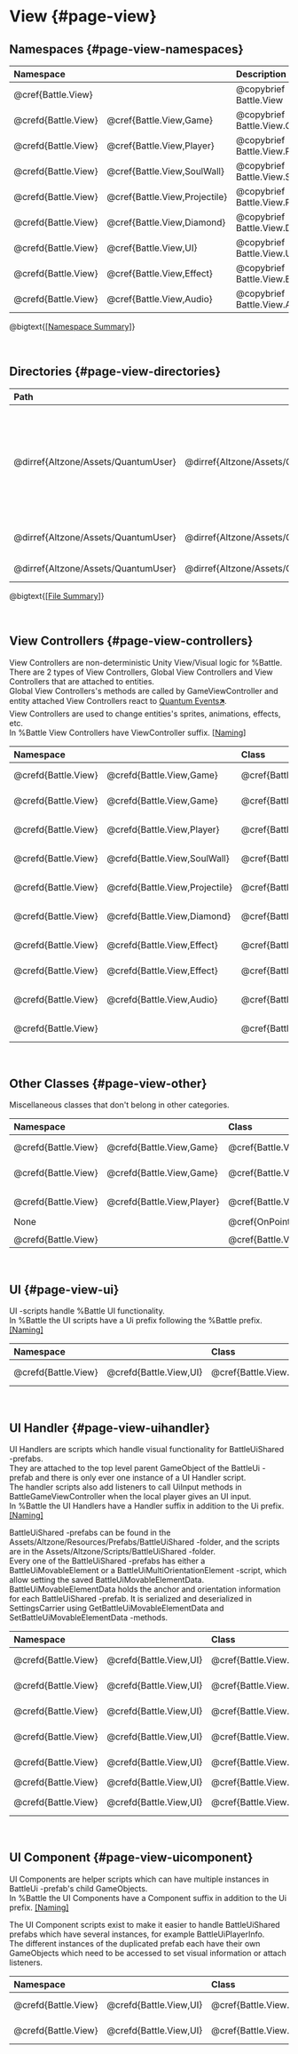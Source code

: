 # View {#page-view}

## Namespaces {#page-view-namespaces}

|  Namespace                                         || Description                       |
| :------------------ | :---------------------------- | :-------------------------------- |
| @cref{Battle.View}                                 || @copybrief Battle.View            |
| @crefd{Battle.View} | @cref{Battle.View,Game}       | @copybrief Battle.View.Game       |
| @crefd{Battle.View} | @cref{Battle.View,Player}     | @copybrief Battle.View.Player     |
| @crefd{Battle.View} | @cref{Battle.View,SoulWall}   | @copybrief Battle.View.SoulWall   |
| @crefd{Battle.View} | @cref{Battle.View,Projectile} | @copybrief Battle.View.Projectile |
| @crefd{Battle.View} | @cref{Battle.View,Diamond}    | @copybrief Battle.View.Diamond    |
| @crefd{Battle.View} | @cref{Battle.View,UI}         | @copybrief Battle.View.UI         |
| @crefd{Battle.View} | @cref{Battle.View,Effect}     | @copybrief Battle.View.Effect     |
| @crefd{Battle.View} | @cref{Battle.View,Audio}      | @copybrief Battle.View.Audio      |


@bigtext{[[Namespace Summary]](#index-namespace-summary)}

<br/>

## Directories {#page-view-directories}

|  Path                                                                                                                                  ||| Description                                                                                       |
| :---------------------------------- | :--------------------------------------- | :------------------------------------------------------ | :------------------------------------------------------------------------------------------------ |
| @dirref{Altzone/Assets/QuantumUser} | @dirref{Altzone/Assets/QuantumUser,View}                                                          || %Battle View Logic Directory.<br/>Contains non-deterministic Unity View/Visual logic for %Battle. |
| @dirref{Altzone/Assets/QuantumUser} | @dirref{Altzone/Assets/QuantumUser,View} | @dirref{Altzone/Assets/QuantumUser/View,Battle/Scripts} | View %Battle C# Script                                                                            |
| @dirref{Altzone/Assets/QuantumUser} | @dirref{Altzone/Assets/QuantumUser,View} | @dirref{Altzone/Assets/QuantumUser/View,Generated}      | Generated View scripts                                                                            |

@bigtext{[[File Summary]](#index-file-summary)}

<br/>

## View Controllers {#page-view-controllers}

View Controllers are non-deterministic Unity View/Visual logic for %Battle.  
There are 2 types of View Controllers, Global View Controllers and View Controllers that are attached to entities.  
Global View Controllers's methods are called by GameViewController and entity attached View Controllers react to [Quantum Events🡵].  
View Controllers are used to change entities's sprites, animations, effects, etc.  
In %Battle View Controllers have ViewController suffix. [[Naming]](#index-naming)

|  Namespace                                          || Class                                                        | Description                                                      |
| :------------------ | :----------------------------- | :----------------------------------------------------------- | :--------------------------------------------------------------- |
| @crefd{Battle.View} | @crefd{Battle.View,Game}       | @cref{Battle.View.Game,BattleGameViewController}             | @copybrief Battle.View.Game.BattleGameViewController             |
| @crefd{Battle.View} | @crefd{Battle.View,Game}       | @cref{Battle.View.Game,BattleGridViewController}             | @copybrief Battle.View.Game.BattleGridViewController             |
|                                                                                                                                                                                     ||||
| @crefd{Battle.View} | @crefd{Battle.View,Player}     | @cref{Battle.View.Player,BattlePlayerViewController}         | @copybrief Battle.View.Player.BattlePlayerViewController         |
|                                                                                                                                                                                     ||||
| @crefd{Battle.View} | @crefd{Battle.View,SoulWall}   | @cref{Battle.View.SoulWall,BattleSoulWallViewController}     | @copybrief Battle.View.SoulWall.BattleSoulWallViewController     |
|                                                                                                                                                                                     ||||
| @crefd{Battle.View} | @crefd{Battle.View,Projectile} | @cref{Battle.View.Projectile,BattleProjectileViewController} | @copybrief Battle.View.Projectile.BattleProjectileViewController |
|                                                                                                                                                                                     ||||
| @crefd{Battle.View} | @crefd{Battle.View,Diamond}    | @cref{Battle.View.Diamond,BattleDiamondViewController}       | @copybrief Battle.View.Diamond.BattleDiamondViewController       |
|                                                                                                                                                                                     ||||
| @crefd{Battle.View} | @crefd{Battle.View,Effect}     | @cref{Battle.View.Effect,BattleLightrayEffectViewController} | @copybrief Battle.View.Effect.BattleLightrayEffectViewController |
| @crefd{Battle.View} | @crefd{Battle.View,Effect}     | @cref{Battle.View.Effect,BattleScreenEffectViewController}   | @copybrief Battle.View.Effect.BattleScreenEffectViewController   |
|                                                                                                                                                                                     ||||
| @crefd{Battle.View} | @crefd{Battle.View,Audio}      | @cref{Battle.View.Audio,BattleSoundFXViewController}         | @copybrief Battle.View.Audio.BattleSoundFXViewController         |
|                                                                                                                                                                                     ||||
| @crefd{Battle.View}                                 || @cref{Battle.View,BattleStoneCharacterViewController}        | @copybrief Battle.View.BattleStoneCharacterViewController        |

<br/>

## Other Classes {#page-view-other}
Miscellaneous classes that don't belong in other categories.

|  Namespace                                          || Class                                                        | Description                                                      |
| :------------------ | :----------------------------- | :----------------------------------------------------------- | :--------------------------------------------------------------- |
| @crefd{Battle.View} | @crefd{Battle.View,Game}       | @cref{Battle.View.Game,BattleCamera}                         | @copybrief Battle.View.Game.BattleCamera                         |
| @crefd{Battle.View} | @crefd{Battle.View,Game}       | @cref{Battle.View.Game,BattleCameraTest}                     | @copybrief Battle.View.Game.BattleCameraTest                     |
|                                                                                                                                                                                     ||||
| @crefd{Battle.View} | @crefd{Battle.View,Player}     | @cref{Battle.View.Player,BattlePlayerInput}                  | @copybrief Battle.View.Player.BattlePlayerInput                  |
| None                                                || @cref{OnPointerDownButton}                                   | @copybrief OnPointerDownButton                                   |
|                                                                                                                                                                                     ||||
| @crefd{Battle.View}                                 || @cref{Battle.View,Utils}                                     | @copybrief Battle.View.Utils                                     |

<br/>

## UI {#page-view-ui}

UI -scripts handle %Battle UI functionality.  
In %Battle the UI scripts have a Ui prefix following the %Battle prefix. [[Naming]](#index-naming)

|  Namespace                                          || Class                                                        | Description                                                      |
| :------------------ | :----------------------------- | :----------------------------------------------------------- | :--------------------------------------------------------------- |
| @crefd{Battle.View} | @crefd{Battle.View,UI}         | @cref{Battle.View.UI,BattleUiController}                     | @copybrief Battle.View.UI.BattleUiController                     |

<br/>

## UI Handler {#page-view-uihandler}

UI Handlers are scripts which handle visual functionality for BattleUiShared -prefabs.  
They are attached to the top level parent GameObject of the BattleUi -prefab and there is only ever one instance of a UI Handler script.  
The handler scripts also add listeners to call UiInput methods in BattleGameViewController when the local player gives an UI input.  
In %Battle the UI Handlers have a Handler suffix in addition to the Ui prefix. [[Naming]](#index-naming)

BattleUiShared -prefabs can be found in the Assets/Altzone/Resources/Prefabs/BattleUiShared -folder, and the scripts are in the Assets/Altzone/Scripts/BattleUiShared -folder.  
Every one of the BattleUiShared -prefabs has either a BattleUiMovableElement or a BattleUiMultiOrientationElement -script, which allow setting the saved BattleUiMovableElementData.  
BattleUiMovableElementData holds the anchor and orientation information for each BattleUiShared -prefab. It is serialized and deserialized in SettingsCarrier using GetBattleUiMovableElementData and SetBattleUiMovableElementData -methods.  

|  Namespace                                          || Class                                                        | Description                                                      |
| :------------------ | :----------------------------- | :----------------------------------------------------------- | :--------------------------------------------------------------- |
| @crefd{Battle.View} | @crefd{Battle.View,UI}         | @cref{Battle.View.UI,BattleUiAnnouncementHandler}            | @copybrief Battle.View.UI.BattleUiAnnouncementHandler            |
| @crefd{Battle.View} | @crefd{Battle.View,UI}         | @cref{Battle.View.UI,BattleUiDiamondsHandler}                | @copybrief Battle.View.UI.BattleUiDiamondsHandler                |
| @crefd{Battle.View} | @crefd{Battle.View,UI}         | @cref{Battle.View.UI,BattleUiGameOverHandler}                | @copybrief Battle.View.UI.BattleUiGameOverHandler                |
| @crefd{Battle.View} | @crefd{Battle.View,UI}         | @cref{Battle.View.UI,BattleUiGiveUpButtonHandler}            | @copybrief Battle.View.UI.BattleUiGiveUpButtonHandler            |
| @crefd{Battle.View} | @crefd{Battle.View,UI}         | @cref{Battle.View.UI,BattleUiPlayerInfoHandler}              | @copybrief Battle.View.UI.BattleUiPlayerInfoHandler              |
| @crefd{Battle.View} | @crefd{Battle.View,UI}         | @cref{Battle.View.UI,BattleUiTimerHandler}                   | @copybrief Battle.View.UI.BattleUiTimerHandler                   |
| @crefd{Battle.View} | @crefd{Battle.View,UI}         | @cref{Battle.View.UI,BattleUiDebugStatsOverlayHandler}       | @copybrief Battle.View.UI.BattleUiDebugStatsOverlayHandler       |

<br/>

## UI Component {#page-view-uicomponent}

UI Components are helper scripts which can have multiple instances in BattleUi -prefab's child GameObjects.  
In %Battle the UI Components have a Component suffix in addition to the Ui prefix. [[Naming]](#index-naming)

The UI Component scripts exist to make it easier to handle BattleUiShared prefabs which have several instances, for example BattleUiPlayerInfo.  
The different instances of the duplicated prefab each have their own GameObjects which need to be accessed to set visual information or attach listeners.  

|  Namespace                                          || Class                                                        | Description                                                      |
| :------------------ | :----------------------------- | :----------------------------------------------------------- | :--------------------------------------------------------------- |
| @crefd{Battle.View} | @crefd{Battle.View,UI}         | @cref{Battle.View.UI,BattleUiCharacterButtonComponent}       | @copybrief Battle.View.UI.BattleUiCharacterButtonComponent       |
| @crefd{Battle.View} | @crefd{Battle.View,UI}         | @cref{Battle.View.UI,BattleUiPlayerInfoComponent}            | @copybrief Battle.View.UI.BattleUiPlayerInfoComponent            |

<br/>

[Quantum Events🡵]:     https://doc.photonengine.com/quantum/current/manual/quantum-ecs/game-events
